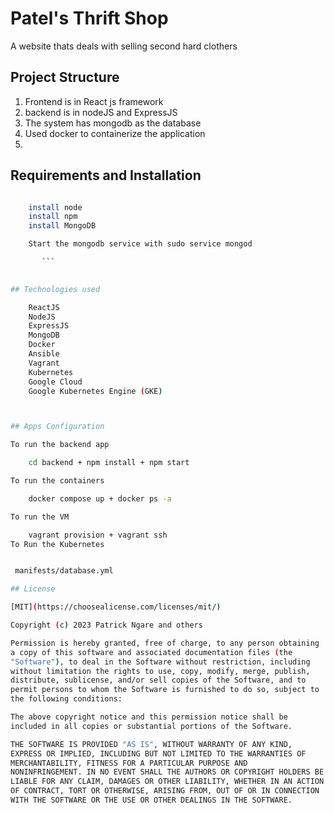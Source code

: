 
# Patel's Thrift Shop

A website thats deals with selling second hard clothers 


## Project Structure

1. Frontend is in React js framework
2.  backend is  in nodeJS and ExpressJS
3. The system has mongodb as the database
4. Used docker to containerize the application 
5. 

## Requirements and Installation
```bash

    install node
    install npm
    install MongoDB 

    Start the mongodb service with sudo service mongod 

       ```

 
## Technologies used

    ReactJS
    NodeJS
    ExpressJS
    MongoDB
    Docker
    Ansible
    Vagrant
    Kubernetes
    Google Cloud 
    Google Kubernetes Engine (GKE)



## Apps Configuration

To run the backend app

    cd backend + npm install + npm start

To run the containers

    docker compose up + docker ps -a

To run the VM

    vagrant provision + vagrant ssh
To Run the Kubernetes 


 manifests/database.yml

## License

[MIT](https://choosealicense.com/licenses/mit/)

Copyright (c) 2023 Patrick Ngare and others

Permission is hereby granted, free of charge, to any person obtaining
a copy of this software and associated documentation files (the
"Software"), to deal in the Software without restriction, including
without limitation the rights to use, copy, modify, merge, publish,
distribute, sublicense, and/or sell copies of the Software, and to
permit persons to whom the Software is furnished to do so, subject to
the following conditions:

The above copyright notice and this permission notice shall be
included in all copies or substantial portions of the Software.

THE SOFTWARE IS PROVIDED "AS IS", WITHOUT WARRANTY OF ANY KIND,
EXPRESS OR IMPLIED, INCLUDING BUT NOT LIMITED TO THE WARRANTIES OF
MERCHANTABILITY, FITNESS FOR A PARTICULAR PURPOSE AND
NONINFRINGEMENT. IN NO EVENT SHALL THE AUTHORS OR COPYRIGHT HOLDERS BE
LIABLE FOR ANY CLAIM, DAMAGES OR OTHER LIABILITY, WHETHER IN AN ACTION
OF CONTRACT, TORT OR OTHERWISE, ARISING FROM, OUT OF OR IN CONNECTION
WITH THE SOFTWARE OR THE USE OR OTHER DEALINGS IN THE SOFTWARE.
